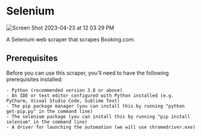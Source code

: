 # Selenium

![Screen Shot 2023-04-23 at 12 03 29 PM](https://user-images.githubusercontent.com/25302190/233850837-670d97ec-76e0-49d2-aa38-7ce8867fe52a.png)

A Selenium web scraper that scrapes Booking.com.

## Prerequisites

Before you can use this scraper, you'll need to have the following prerequisites installed:

    - Python (recommended version 3.8 or above)
    - An IDE or text editor configured with Python installed (e.g. PyCharm, Visual Studio Code, Sublime Text)
    - The pip package manager (you can install this by running "python get-pip.py" in the command line)
    - The selenium package (you can install this by running "pip install selenium" in the command line)
    - A driver for launching the automation (we will use chromedriver.exe)
